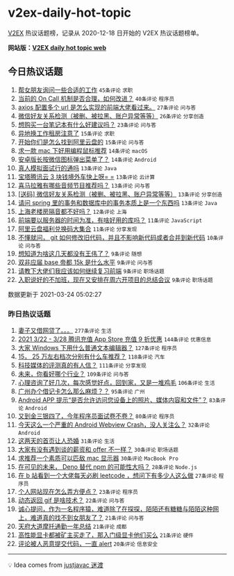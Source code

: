 # v2ex-daily-hot-topic

[V2EX](https://www.v2ex.com/) 热议话题榜，记录从 2020-12-18 日开始的 V2EX 热议话题榜单。

**网站版：[V2EX daily hot topic web](https://boojack.github.io/v2ex-daily-hot-topic-web/)**

## 今日热议话题

<!-- TODAY BEGIN -->

1. [帮女朋友询问一些合适的工作](https://www.v2ex.com/t/764478) `45条评论` `求职`
1. [当前的 On Call 机制是否合理，如何改进？](https://www.v2ex.com/t/764466) `40条评论` `程序员`
1. [axios 配置多个 url 是怎么实现的前端大佬看过来。](https://www.v2ex.com/t/764524) `27条评论` `问与答`
1. [微信好友关系检测（被删、被拉黑、账户异常等等）](https://www.v2ex.com/t/764563) `26条评论` `分享创造`
1. [想购买一台笔记本有什么好建议吗？](https://www.v2ex.com/t/764465) `23条评论` `问与答`
1. [异地换工作租房注意了](https://www.v2ex.com/t/764547) `15条评论` `求职`
1. [开始你们是怎么找到阿里云盘的](https://www.v2ex.com/t/764470) `15条评论` `问与答`
1. [求一款 mac 下好用编程鼠标推荐](https://www.v2ex.com/t/764509) `14条评论` `macOS`
1. [安卓版长按微信图标弹出菜单了？](https://www.v2ex.com/t/764504) `14条评论` `Android`
1. [真人模拟面试行的通吗](https://www.v2ex.com/t/764545) `13条评论` `Java`
1. [宝塔腾讯云 3 块钱境外车快上呀= =](https://www.v2ex.com/t/764519) `13条评论` `云计算`
1. [喜马拉雅有哪些音频节目推荐吗？](https://www.v2ex.com/t/764483) `13条评论` `问与答`
1. [[送码] 微信好友关系检测（被删、被拉黑、账户异常等等）](https://www.v2ex.com/t/764482) `13条评论` `分享创造`
1. [请问 spring 里的事务和数据库中的事务本质上是一个东西吗](https://www.v2ex.com/t/764475) `13条评论` `Java`
1. [上海老楼房隔音都不好吗？](https://www.v2ex.com/t/764521) `12条评论` `上海`
1. [前端要以服务器的时间为准，有啥好用的库吗？](https://www.v2ex.com/t/764592) `11条评论` `JavaScript`
1. [阿里云盘福利兑换码大集合](https://www.v2ex.com/t/764540) `11条评论` `分享发现`
1. [不懂就问， git 如何修改旧代码，并且不影响新代码或者合并到新代码](https://www.v2ex.com/t/764574) `10条评论` `问与答`
1. [想知道为啥这几天都没有王伟了？](https://www.v2ex.com/t/764590) `9条评论` `随想`
1. [双非应届 base 帝都 15k 是什么水平](https://www.v2ex.com/t/764569) `9条评论` `问与答`
1. [请教下大佬们我应该如何继续复习前端](https://www.v2ex.com/t/764497) `9条评论` `职场话题`
1. [入职说好的不加班，现在又安排在周六开项目的总结会议](https://www.v2ex.com/t/764480) `9条评论` `职场话题`

数据更新于 2021-03-24 05:02:27

<!-- TODAY END -->

### 昨日热议话题

<!-- YESTERDAY BEGIN -->

1. [妻子又借网贷了。。。](https://www.v2ex.com/t/764250) `277条评论` `生活`
1. [2021 3/22 - 3/28 腾讯充值 App Store 充值 9 折优惠](https://www.v2ex.com/t/764122) `144条评论` `优惠信息`
1. [大家 Windows 下用什么普通文本编辑器？](https://www.v2ex.com/t/764246) `127条评论` `程序员`
1. [15， 25 万左右档次分别有什么车推荐？](https://www.v2ex.com/t/764121) `118条评论` `汽车`
1. [科技媒体的评测真的有人信？](https://www.v2ex.com/t/764120) `111条评论` `分享发现`
1. [未来，你看好哪个行业？](https://www.v2ex.com/t/764185) `109条评论` `问与答`
1. [心理咨询了好几次，每次感觉好点，回到家，又是一堆鸡毛](https://www.v2ex.com/t/764134) `106条评论` `生活`
1. [广州办个借记卡怎么那么麻烦？？](https://www.v2ex.com/t/764149) `95条评论` `广州`
1. [Android APP 提示“是否允许访问您设备上的照片、媒体内容和文件”？](https://www.v2ex.com/t/764119) `83条评论` `Android`
1. [又到金三银四了，今年程序员面试卷不卷？](https://www.v2ex.com/t/764224) `80条评论` `程序员`
1. [今天这么一个严重的 Android Webview Crash，没人关注么？](https://www.v2ex.com/t/764397) `32条评论` `Android`
1. [这两天的首页让人恐婚](https://www.v2ex.com/t/764339) `31条评论` `生活`
1. [大家有没有遇到谈的薪资和 offer 不一样？](https://www.v2ex.com/t/764163) `30条评论` `职场话题`
1. [求推荐一个素质可以匹敌 mac 显示器](https://www.v2ex.com/t/764154) `30条评论` `MacBook Pro`
1. [在可见的未来， Deno 替代 npm 的可能性大吗？](https://www.v2ex.com/t/764184) `28条评论` `Node.js`
1. [在 b 站看到一个大佬每天必刷 leetcode ，想问下有多少人这么做](https://www.v2ex.com/t/764432) `27条评论` `程序员`
1. [个人网站现在怎么弄方便点？](https://www.v2ex.com/t/764293) `23条评论` `程序员`
1. [动态返回 gif 是啥技术？](https://www.v2ex.com/t/764351) `22条评论` `问与答`
1. [诚心提问，作为一名程序猿，难道除了在探探，陌陌还有糖糖与陌陌这种网上，难道真的找不到女朋友了？](https://www.v2ex.com/t/764329) `21条评论` `问与答`
1. [天府大道摩托通勤一年总结](https://www.v2ex.com/t/764168) `21条评论` `成都`
1. [高性能显卡都被矿主买走了，那入门级显卡他们买么](https://www.v2ex.com/t/764148) `21条评论` `硬件`
1. [评论被人恶意提交代码，一直 alert](https://www.v2ex.com/t/764367) `20条评论` `信息安全`

<!-- YESTERDAY END -->

---

💡 Idea comes from [justjavac 迷渡](https://github.com/justjavac/)

